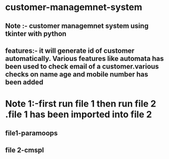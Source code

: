 # customer-managemnet-system
## Note :- customer managemnet system using tkinter with python
## features:- it will generate id of customer automatically. Various features like automata has been used to check email of a customer.various checks on name age and mobile number has been added

# Note 1:-first run file 1 then run file 2 .file 1 has been imported into file 2
## file1-paramoops
## file 2-cmspl

